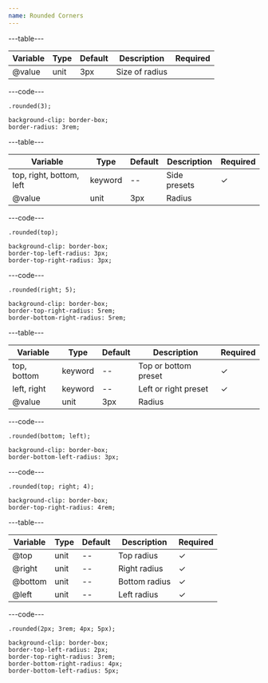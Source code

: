 ```yaml
---
name: Rounded Corners
---
```


---table---

| Variable | Type | Default | Description    | Required |
| -------- | ---- | ------- | -------------- | -------- |
| @value   | unit | 3px     | Size of radius |          |

---code---

```less
.rounded(3);
```

```less
background-clip: border-box;
border-radius: 3rem;
```

---table---

| Variable                 | Type    | Default | Description  | Required |
| ------------------------ | ------- | ------- | ------------ | -------- |
| top, right, bottom, left | keyword | --      | Side presets | &#10003; |
| @value                   | unit    | 3px     | Radius       |          |

---code---

```less
.rounded(top);
```

```less
background-clip: border-box;
border-top-left-radius: 3px;
border-top-right-radius: 3px;
```

---code---

```less
.rounded(right; 5);
```

```less
background-clip: border-box;
border-top-right-radius: 5rem;
border-bottom-right-radius: 5rem;

```

---table---

| Variable    | Type    | Default | Description           | Required |
| ----------- | ------- | ------- | --------------------- | -------- |
| top, bottom | keyword | --      | Top or bottom preset  | &#10003; |
| left, right | keyword | --      | Left or right  preset | &#10003; |
| @value      | unit    | 3px     | Radius                |          |

---code---

```less
.rounded(bottom; left);
```

```less
background-clip: border-box;
border-bottom-left-radius: 3px;
```

---code---

```less
.rounded(top; right; 4);
```

```less
background-clip: border-box;
border-top-right-radius: 4rem;
```

---table---

| Variable | Type | Default | Description   | Required |
| -------- | ---- | ------- | ------------- | -------- |
| @top     | unit | --      | Top radius    | &#10003; |
| @right   | unit | --      | Right radius  | &#10003; |
| @bottom  | unit | --      | Bottom radius | &#10003; |
| @left    | unit | --      | Left radius   | &#10003; |

---code---

```less
.rounded(2px; 3rem; 4px; 5px);
```

```less
background-clip: border-box;
border-top-left-radius: 2px;
border-top-right-radius: 3rem;
border-bottom-right-radius: 4px;
border-bottom-left-radius: 5px;
```